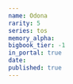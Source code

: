 ```yaml
---
name: Odona
rarity: 5
series: tos
memory_alpha:
bigbook_tier: -1
in_portal: true
date:
published: true
---
```



